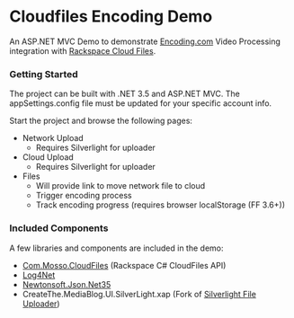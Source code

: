 Cloudfiles Encoding Demo
========================

An ASP.NET MVC Demo to demonstrate [Encoding.com][] Video Processing integration with [Rackspace Cloud Files][].

### Getting Started

The project can be built with .NET 3.5 and ASP.NET MVC. The appSettings.config file must be updated for your specific account info.

Start the project and browse the following pages:

- Network Upload
	- Requires Silverlight for uploader
- Cloud Upload
	- Requires Silverlight for uploader
- Files
	- Will provide link to move network file to cloud
	- Trigger encoding process
	- Track encoding progress (requires browser localStorage (FF 3.6+))

### Included Components

A few libraries and components are included in the demo:

- [Com.Mosso.CloudFiles][] (Rackspace C# CloudFiles API)
- [Log4Net][]
- [Newtonsoft.Json.Net35][]
- CreateThe.MediaBlog.UI.SilverLight.xap (Fork of [Silverlight File Uploader][])

[Encoding.com]: http://encoding.com
[Rackspace Cloud Files]:http://www.rackspacecloud.com/cloud_hosting_products/files/
[Com.Mosso.CloudFiles]: https://github.com/rackspace/csharp-cloudfiles
[Log4Net]: http://logging.apache.org/log4net/
[Newtonsoft.Json.Net35]: http://james.newtonking.com/pages/json-net.aspx
[Silverlight File Uploader]: http://silverlightuploader.codeplex.com
